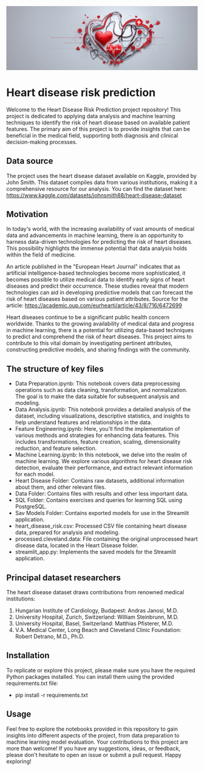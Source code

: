 ![alt text](https://github.com/MrDomian/Heart-Disease-Risk-Prediction/blob/main/Data/Risk_of_heart_disease_banner.jpg)
# Heart disease risk prediction

Welcome to the Heart Disease Risk Prediction project repository! This project is dedicated to applying data analysis and machine learning techniques to identify the risk of heart disease based on available patient features. The primary aim of this project is to provide insights that can be beneficial in the medical field, supporting both diagnosis and clinical decision-making processes.

## Data source

The project uses the heart disease dataset available on Kaggle, provided by John Smith. This dataset compiles data from various institutions, making it a comprehensive resource for our analysis. You can find the dataset here: https://www.kaggle.com/datasets/johnsmith88/heart-disease-dataset

## Motivation

In today's world, with the increasing availability of vast amounts of medical data and advancements in machine learning, there is an opportunity to harness data-driven technologies for predicting the risk of heart diseases. This possibility highlights the immense potential that data analysis holds within the field of medicine.

An article published in the "European Heart Journal" indicates that as artificial intelligence-based technologies become more sophisticated, it becomes possible to utilize medical data to identify early signs of heart diseases and predict their occurrence. These studies reveal that modern technologies can aid in developing predictive models that can forecast the risk of heart diseases based on various patient attributes. Source for the article: https://academic.oup.com/eurheartj/article/43/8/716/6472699

Heart diseases continue to be a significant public health concern worldwide. Thanks to the growing availability of medical data and progress in machine learning, there is a potential for utilizing data-based techniques to predict and comprehend the risk of heart diseases. This project aims to contribute to this vital domain by investigating pertinent attributes, constructing predictive models, and sharing findings with the community.

## The structure of key files

- Data Preparation.ipynb: This notebook covers data preprocessing operations such as data cleaning, transformation, and normalization. The goal is to make the data suitable for subsequent analysis and modeling.
- Data Analysis.ipynb: This notebook provides a detailed analysis of the dataset, including visualizations, descriptive statistics, and insights to help understand features and relationships in the data.
- Feature Engineering.ipynb: Here, you'll find the implementation of various methods and strategies for enhancing data features. This includes transformations, feature creation, scaling, dimensionality reduction, and feature selection.
- Machine Learning.ipynb: In this notebook, we delve into the realm of machine learning. We explore various algorithms for heart disease risk detection, evaluate their performance, and extract relevant information for each model.
- Heart Disease Folder: Contains raw datasets, additional information about them, and other relevant files.
- Data Folder: Contains files with results and other less important data.
- SQL Folder: Contains exercises and queries for learning SQL using PostgreSQL.
- Sav Models Folder: Contains exported models for use in the Streamlit application.
- heart_disease_risk.csv: Processed CSV file containing heart disease data, prepared for analysis and modeling.
- processed.cleveland.data: File containing the original unprocessed heart disease data, located in the Heart Disease folder.
- streamlit_app.py: Implements the saved models for the Streamlit application.

## Principal dataset researchers

The heart disease dataset draws contributions from renowned medical institutions:
1. Hungarian Institute of Cardiology, Budapest: Andras Janosi, M.D.
2. University Hospital, Zurich, Switzerland: William Steinbrunn, M.D.
3. University Hospital, Basel, Switzerland: Matthias Pfisterer, M.D.
4. V.A. Medical Center, Long Beach and Cleveland Clinic Foundation: Robert Detrano, M.D., Ph.D.

## Installation

To replicate or explore this project, please make sure you have the required Python packages installed. You can install them using the provided requirements.txt file:
- pip install -r requirements.txt

## Usage

Feel free to explore the notebooks provided in this repository to gain insights into different aspects of the project, from data preparation to machine learning model evaluation. Your contributions to this project are more than welcome! If you have any suggestions, ideas, or feedback, please don't hesitate to open an issue or submit a pull request.
Happy exploring!
